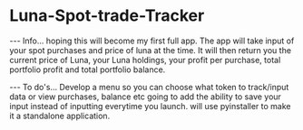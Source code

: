# Luna-Spot-trade-Tracker

--- Info...
hoping this will become my first full app. 
The app will take input of your spot purchases and price of luna at the time. 
It will then return you the current price of Luna, your Luna holdings, your profit per purchase, total portfolio profit and total portfolio balance.




--- To do's...
Develop a menu so you can choose what token to track/input data or view purchases, balance etc 
going to add the ability to save your input instead of inputting everytime you launch.
will use pyinstaller to make it a standalone application.
